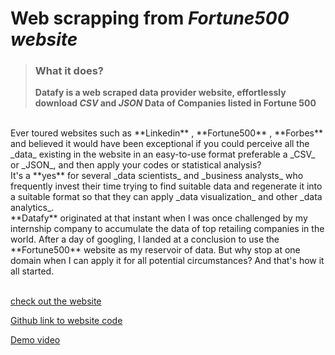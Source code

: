 # Web scrapping from _Fortune500 website_
>__<h3>What it does?</h3>
Datafy is a **web scraped data provider website**, effortlessly download _CSV_ and _JSON_ Data of Companies listed in **Fortune 500**__
<br>
Ever toured websites such as **Linkedin** , **Fortune500** , **Forbes** and believed it would have been exceptional if you could perceive all the _data_ existing in the website in an easy-to-use format preferable a _CSV_ or _JSON_, and then apply your codes or statistical analysis?<br>
It's a **yes** for several _data scientists_ and _business analysts_ who frequently invest their time trying to find suitable data and regenerate it into a suitable format so that they can apply _data visualization_ and other _data analytics_.<br>
**Datafy** originated at that instant when I was once challenged by my internship company to accumulate the data of top retailing companies in the world. After a day of googling, I landed at a conclusion to use the **Fortune500** website as my reservoir of data. But why stop at one domain when I can apply it for all potential circumstances? And that's how it all started.
<br><br>

[check out the website](https://datafy-fortune500.herokuapp.com/)

[Github link to website code](https://github.com/Shakthi-Dhar/DatafyWebsite)

[Demo video](https://youtu.be/kc9OiZvno9A)
